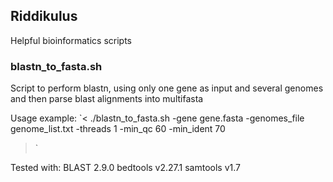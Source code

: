 ## Riddikulus
Helpful bioinformatics scripts


### blastn_to_fasta.sh

Script to perform blastn, using only one gene as input and several genomes and then parse blast alignments into multifasta

 Usage example: 
`<
./blastn_to_fasta.sh -gene gene.fasta -genomes_file genome_list.txt -threads 1 -min_qc 60 -min_ident 70
>`

Tested with:
BLAST 2.9.0
bedtools v2.27.1
samtools v1.7
